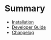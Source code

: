 # Summary

- [Installation](./installation.md)
- [Developer Guide](./developer.md)
- [Changelog](./changelog.md)

